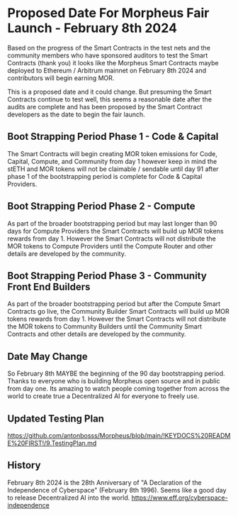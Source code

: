 # Proposed Date For Morpheus Fair Launch - February 8th 2024
Based on the progress of the Smart Contracts in the test nets and the community members who have sponsored auditors to test the Smart Contracts (thank you) it looks like the Morpheus Smart Contracts maybe deployed to Ethereum / Arbitrum mainnet on February 8th 2024 and contributors will begin earning MOR.

This is a proposed date and it could change. But presuming the Smart Contracts continue to test well, this seems a reasonable date after the audits are complete and has been proposed by the Smart Contract developers as the date to begin the fair launch.

## Boot Strapping Period Phase 1 - Code & Capital
The Smart Contracts will begin creating MOR token emissions for Code, Capital, Compute, and Community from day 1 however keep in mind the stETH and MOR tokens will not be claimable / sendable until day 91 after phase 1 of the bootstrapping period is complete for Code & Capital Providers.

## Boot Strapping Period Phase 2 - Compute
As part of the broader bootstrapping period but may last longer than 90 days for Compute Providers the Smart Contracts will build up MOR tokens rewards from day 1. However the Smart Contracts will not distribute the MOR tokens to Compute Providers until the Compute Router and other details are developed by the community.

## Boot Strapping Period Phase 3 - Community Front End Builders
As part of the broader bootstrapping period but after the Compute Smart Contracts go live, the Community Builder Smart Contracts will build up MOR tokens rewards from day 1. However the Smart Contracts will not distribute the MOR tokens to Community Builders until the Community Smart Contracts and other details are developed by the community.

## Date May Change
So February 8th MAYBE the beginning of the 90 day bootstrapping period. Thanks to everyone who is building Morpheus open source and in public from day one. Its amazing to watch people coming together from across the world to create true a Decentralized AI for everyone to freely use.

## Updated Testing Plan
https://github.com/antonbosss/Morpheus/blob/main/!KEYDOCS%20README%20FIRST!/9.TestingPlan.md

## History
February 8th 2024 is the 28th Anniversary of "A Declaration of the Independence of Cyberspace" (February 8th 1996). Seems like a good day to release Decentralized AI into the world.
https://www.eff.org/cyberspace-independence
